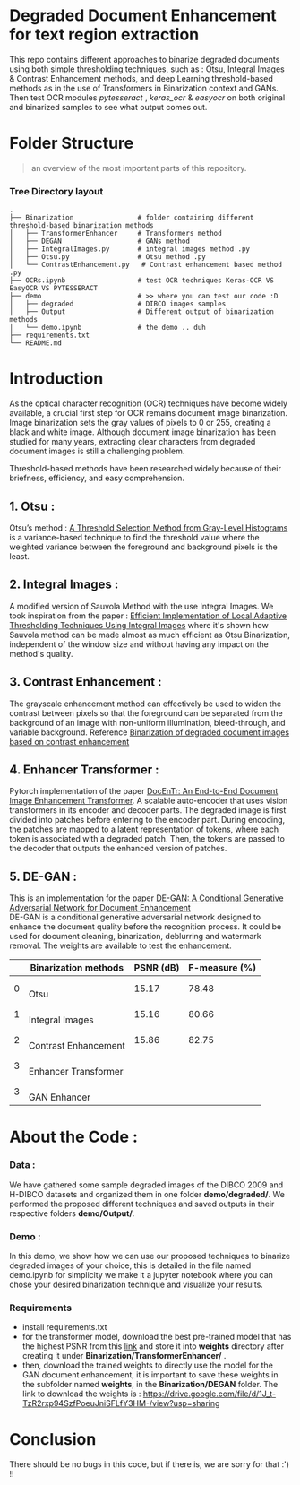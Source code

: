 # Degraded Document Enhancement for text region extraction

This repo contains different approaches to binarize degraded documents using both simple thresholding techniques, such as : Otsu, Integral Images & Contrast Enhancement methods, and deep Learning threshold-based methods as in the use of Transformers in Binarization context and GANs. Then test OCR modules *pytesseract* , *keras_ocr* & *easyocr* on both original and binarized samples to see what output comes out.

Folder Structure 
================

> an overview of the most important parts of this repository.
### Tree Directory layout
    .
    ├── Binarization                # folder containing different threshold-based binarization methods
    │   ├── TransformerEnhancer     # Transformers method
    │   ├── DEGAN                   # GANs method
    │   ├── IntegralImages.py       # integral images method .py
    │   ├── Otsu.py                 # Otsu method .py
    │   └── ContrastEnhancement.py   # Contrast enhancement based method .py
    ├── OCRs.ipynb                  # test OCR techniques Keras-OCR VS EasyOCR VS PYTESSERACT 
    ├── demo                        # >> where you can test our code :D
    │   ├── degraded                # DIBCO images samples
    │   ├── Output                  # Different output of binarization methods
    │   └── demo.ipynb              # the demo .. duh
    ├── requirements.txt
    └── README.md

Introduction 
================

As the optical character recognition (OCR) techniques have become widely available, a crucial first step for OCR remains document image binarization. Image binarization sets the gray values of pixels to 0 or 255, creating a black and white image. Although document image binarization has been studied for many years, extracting clear characters from degraded document images is still a challenging problem.

Threshold-based methods have been researched widely because of their briefness, efficiency, and easy comprehension.

## 1. Otsu :

Otsu’s method : [A Threshold Selection Method from Gray-Level Histograms](https://cw.fel.cvut.cz/b201/_media/courses/a6m33bio/otsu.pdf) is a variance-based technique to find the threshold value where the weighted variance between the foreground and background pixels is the least.

## 2. Integral Images :

A modified version of Sauvola Method with the use Integral Images. We took inspiration from the paper : [Efficient Implementation of Local Adaptive Thresholding Techniques Using Integral Images](https://dll.seecs.nust.edu.pk/wp-content/uploads/2020/06/Efficient-implementation-of-local-adaptive-thresholding-techniques-using-integral-images.pdf) where it's shown how Sauvola method can be made almost as much efficient as Otsu Binarization, independent of the window size and without having any impact on the method's quality.

## 3. Contrast Enhancement :

The grayscale enhancement method can effectively be used to widen the contrast between pixels so that the foreground can be separated from the background of an image with non-uniform illumination, bleed-through, and variable background. Reference [Binarization of degraded document images based on contrast enhancement](https://rdcu.be/c2ibU)

## 4. Enhancer Transformer :

Pytorch implementation of the paper [DocEnTr: An End-to-End Document Image Enhancement Transformer](https://arxiv.org/abs/2201.10252). A scalable auto-encoder that uses vision transformers in its encoder and decoder parts. The degraded image is first divided into patches before entering to the encoder part. During encoding, the patches are mapped to a latent representation of tokens, where each token is associated with a degraded patch.
Then, the tokens are passed to the decoder that outputs the enhanced version of patches.

## 5. DE-GAN :

This is an implementation for the paper [DE-GAN: A Conditional Generative Adversarial Network for Document Enhancement](https://ieeexplore.ieee.org/document/9187695)<br>
DE-GAN is a conditional generative adversarial network designed to enhance the document quality before the recognition process. It could be used for document cleaning, binarization, deblurring and watermark removal. The weights are available to test the enhancement. 

<table class="tg">
<thead>
  <tr>
    <th class="tg-c3ow"></th>
    <th class="tg-c3ow">Binarization methods</th>
    <th class="tg-c3ow">PSNR (dB)</th>
    <th class="tg-c3ow">F-measure (%)</th>
  </tr>
</thead>
<tbody>
  <tr>
    <td class="tg-c3ow" rowspan="2">0</td>
    <td class="tg-c3ow" rowspan="2"><br>Otsu</td>

  </tr>
  <tr>
    <td class="tg-c3ow">15.17</td>
    <td class="tg-c3ow">78.48</td>
  </tr>
  <tr>
    <td class="tg-c3ow" rowspan="2">1</td>
    <td class="tg-c3ow" rowspan="2"><br>Integral Images</td>

  </tr>
  <tr>
    <td class="tg-c3ow">15.16</td>
    <td class="tg-c3ow">80.66</td>
  </tr>
  <tr>
    <td class="tg-c3ow" rowspan="2">2</td>
    <td class="tg-c3ow" rowspan="2"><br>Contrast Enhancement</td>

  </tr>
  <tr>
    <td class="tg-c3ow">15.86</td>
    <td class="tg-c3ow">82.75</td>
  </tr>
  <tr>
    <td class="tg-c3ow" rowspan="2">3</td>
    <td class="tg-c3ow" rowspan="2"><br>Enhancer Transformer</td>
  </tr>
  <tr>
    <td class="tg-baqh"></td>
    <td class="tg-baqh"></td>
  </tr>
    <tr>
    <td class="tg-c3ow" rowspan="2">3</td>
    <td class="tg-c3ow" rowspan="2"><br>GAN Enhancer</td>
  </tr>
  <tr>
    <td class="tg-baqh"></td>
    <td class="tg-baqh"></td>
  </tr>
</tbody>
</table>

About the Code :
================


### Data :

We have gathered some sample degraded images of the DIBCO 2009 and H-DIBCO datasets and organized them in one folder  **demo/degraded/**. 
We performed the proposed different techniques and saved outputs in their respective folders **demo/Output/**.

### Demo :
In this demo, we show how we can use our proposed techniques to binarize degraded images of your choice, this is detailed in the file named demo.ipynb for simplicity we make it a jupyter notebook where you can chose your desired binarization technique and visualize your results.

### Requirements
- install requirements.txt
- for the transformer model, download the best pre-trained model that has the highest PSNR from this [link](https://drive.google.com/file/d/1FKXAS8BetcB2pCwkOTNHIX4Rj5-tq-Ep/view) and store it into **weights** directory after creating it under **Binarization/TransformerEnhancer/** .
- then, download the trained weights to directly use the model for the GAN document enhancement, it is important to save these weights in the subfolder named **weights**, in the **Binarization/DEGAN** folder. The link to download the weights is : https://drive.google.com/file/d/1J_t-TzR2rxp94SzfPoeuJniSFLfY3HM-/view?usp=sharing

# Conclusion
There should be no bugs in this code, but if there is, we are sorry for that :') !!

